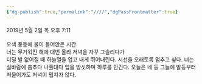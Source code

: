 ```yaml
---
{"dg-publish":true,"permalink":"////","dgPassFrontmatter":true}
---
```


2019년 5월 2일 목 오후 7:11<br/>
<br/>
오색 풍등에 불이 들어앉은 시간.<br/>
너는 무거워진 해에 대번 올라 저녁을 자꾸 그슬리다가<br/>
디딜 발 없어질 때 하늘열을 업고 내게 뛰어내린다. 시선을 오래토록 멈추고 싶다. 너는 실바람에 춤추다 나풀대다 입을 방싯하며 하루를 안긴다. 오늘은 네 등 그늘에 발등부터 저물어가도 저녁이 밉지가 않다.<br/>
